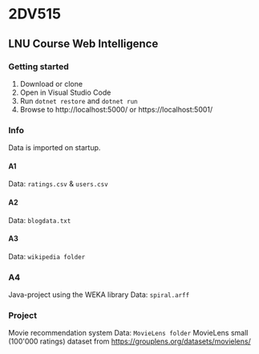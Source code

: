 # 2DV515
LNU Course Web Intelligence
---

### Getting started

1. Download or clone
2. Open in Visual Studio Code
3. Run `dotnet restore` and `dotnet run`
4. Browse to http://localhost:5000/ or https://localhost:5001/ 

### Info
Data is imported on startup.

#### A1
Data: `ratings.csv` & `users.csv`

#### A2
Data: `blogdata.txt`

#### A3
Data: `wikipedia folder`

### A4
Java-project using the WEKA library
Data: `spiral.arff`

### Project
Movie recommendation system
Data: `MovieLens folder` MovieLens small (100'000 ratings) dataset from https://grouplens.org/datasets/movielens/